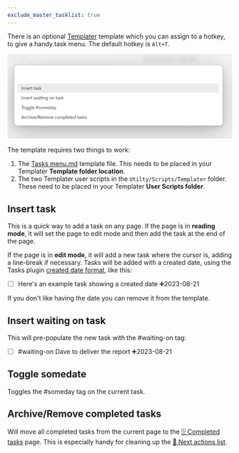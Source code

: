 ```yaml
---
exclude_master_tasklist: true
---
```


There is an optional [Templater](https://github.com/SilentVoid13/Templater) template which you can assign to a hotkey, to give a handy task menu. The default hotkey is `Alt+T`.

![](attachments/Pasted%20image%2020230821132802.png)

The template requires two things to work:

1. The [Tasks menu.md](../Utility/Templates/Tasks%20menu.md) template file. This needs to be placed in your Templater **Template folder location**.
2. The two Templater user scripts in the `Utilty/Scripts/Templater` folder. These need to be placed in your Templater **User Scripts folder**.

## Insert task

This is a quick way to add a task on any page. If the page is in **reading mode**, it will set the page to edit mode and then add the task at the end of the page.

If the page is in **edit mode**, it will add a new task where the cursor is, adding a line-break if necessary. Tasks will be added with a created date, using the Tasks plugin [created date format](https://publish.obsidian.md/tasks/Getting+Started/Dates#Created+date), like this:

- [ ] Here's an example task showing a created date ➕2023-08-21

If you don't like having the date you can remove it from the template.

## Insert waiting on task

This will pre-populate the new task with the #waiting-on tag:

- [ ] #waiting-on Dave to deliver the report ➕2023-08-21

## Toggle somedate

Toggles the #someday tag on the current task.

## Archive/Remove completed tasks

Will move all completed tasks from the current page to the [🗄️ Completed tasks](../01%20Project%20Management/🗄️%20Completed%20tasks.md) page. This is especially handy for cleaning up the [📝 Next actions list](../01%20Project%20Management/📝%20Next%20actions%20list.md).